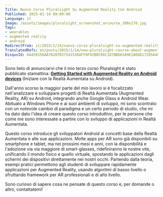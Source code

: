 ```yaml
---
Title: Nuovo Corso Pluralsight Su Augmented Reality Con Android
Published: 2015-01-14 09:00:00
Language: it
Image: /assets/images/pluralsight_screenshot_arcourse_300x278.jpg
Tags:
- wearables
- augmented reality
- android
RedirectFrom: it/2015/1/14/nuovo-corso-pluralsight-su-augmented-reality-con-android.aspx
TranslatedRefs: en/posts/2015/1/14/new-pluralsight-course-about-augmented-reality-on-android.md
DisqusId: 6A439156AA78287D37541536AFF8F42BDC66C1D7BBD63A9E2A66D17205A4FEF1
---
```

Sono lieto di annunciarvi che il mio terzo corso Pluralsight è stato pubblicato stamattina: **<a href="http://www.pluralsight.com/courses/augmented-reality-android-devices-getting-started" target="_blank">Getting Started with Augmented Reality on Android devices</a>** (Iniziare con la Realtà Aumentata su Android).

Dall'anno scorso la maggior parte del mio lavoro si è focalizzato nell'analizzare e sviluppare progetti di Realtà Aumentata (Augmented Reality, AR) su Android, integrando anche Google Glass e Android Wear. Abituato a Windows Phone e ai suoi ambienti di sviluppo, mi sono scontrato con un notevole cambio di paradigma e un certo periodo di studio, che mi ha dato dato l'idea di creare questo corso introduttivo, per le persone che come me sono interessate a partire con lo sviluppo di applicazioni in Realtà Aumentata.

Questo corso introduce gli sviluppatori Android ai concetti base della Realtà Aumentata e alle sue applicazioni. Molte apps per AR sono già disponibili su smartphone e tablet, ma nei prossimi mesi e anni, con la disponibilità e l'adozione via via maggiore di smart-glasses, ridefiniranno le nostre vite, unificando il mondo fisico e quello virtuale, spostando le applicazioni dagli schermi dei dispositivi direttamente nei nostri occhi. Partendo dalla teoria, esempi pratici permettono agli studenti di sviluppare rapidamente applicazioni per Augmented Reality, usando algoritmi di basso livello o sfruttando framework per AR professionali e di alto livello.

Sono curioso di sapere cosa ne pensate di questo corso e, per domande o altro, contattatemi!